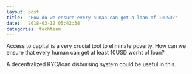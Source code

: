 ```yaml
---
layout: post
title:  "How do we ensure every human can get a loan of 10USD?"
date:   2018-03-12 05:42:38
categories: techteam
---
```



Access to capital is a very crucial tool to eliminate poverty. How can we ensure
that every human can get at least 10USD worht of loan?

A decentralized KYC/loan disbursing system could be useful in this.
